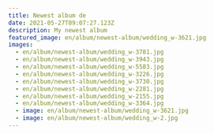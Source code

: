 ```yaml
---
title: Newest album de
date: 2021-05-27T09:07:27.123Z
description: My newest album
featured_image: en/album/newest-album/wedding_w-3621.jpg
images:
  - en/album/newest-album/wedding_w-3781.jpg
  - en/album/newest-album/wedding_w-3943.jpg
  - en/album/newest-album/wedding_w-5583.jpg
  - en/album/newest-album/wedding_w-3226.jpg
  - en/album/newest-album/wedding_w-3730.jpg
  - en/album/newest-album/wedding_w-2281.jpg
  - en/album/newest-album/wedding_w-2155.jpg
  - en/album/newest-album/wedding_w-3364.jpg
  - image: en/album/newest-album/wedding_w-3621.jpg
  - image: en/album/newest-album/wedding_w-2.jpg
---
```

